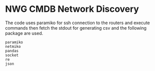 # NWG CMDB Network Discovery
The code uses paramiko for ssh connection to the routers and execute commands then fetch the stdout for generating csv and the following package are used.

``` 
paramiko
netmiko
pandas
socket
re
json

```

